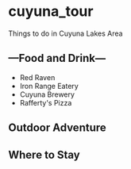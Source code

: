# cuyuna_tour
Things to do in Cuyuna Lakes Area

## —Food and Drink—
- Red Raven
- Iron Range Eatery
- Cuyuna Brewery
- Rafferty's Pizza


## Outdoor Adventure


## Where to Stay
